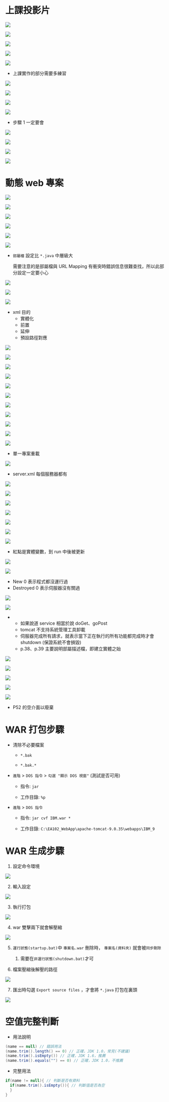 # 上課投影片

<p>
  <img src="./image/05-05_01_p40.png">
</p>

<p>
  <img src="./image/05-05_02_code.png">
</p>

<p>
  <img src="./image/05-05_03_code.png">
</p>

<p>
  <img src="./image/05-05_04_p149.png">
</p>

<p>
  <img src="./image/05-05_11_p285.png">
</p>

- 上課實作的部分需要多練習

<p>
  <img src="./image/05-05_12_p41.png">
</p>

<p>
  <img src="./image/05-05_13_p251.png">
</p>

<p>
  <img src="./image/05-05_14_p46.png">
</p>

<p>
  <img src="./image/05-05_15_p295.png">
</p>

- 步驟 1 一定要會

<p>
  <img src="./image/05-05_16_p296.png">
</p>

<p>
  <img src="./image/05-05_17_p297.png">
</p>

<p>
  <img src="./image/05-05_18_p38.png">
</p>

<p>
  <img src="./image/05-05_19_p47.png">
</p>

# 動態 web 專案

<p>
  <img src="./image/05-05_20_p375.png">
</p>

<p>
  <img src="./image/05-05_21_p376.png">
</p>

<p>
  <img src="./image/05-05_23_p377.png">
</p>

<p>
  <img src="./image/05-05_23_p379.png">
</p>

<p>
  <img src="./image/05-05_25_p381.png">
</p>

<p>
  <img src="./image/05-05_26_p382.png">
</p>

- `部屬檔` 設定比 `*.java` 中層級大

  需要注意的是部屬檔與 URL Mapping 有衝突時錯誤信息很難查找，所以此部分設定一定要小心

<p>
  <img src="./image/05-05_22_p385.png">
</p>

<p>
  <img src="./image/05-05_27_p386.png">
</p>

<p>
  <img src="./image/05-05_28_p387.png">
</p>

- xml 目的
  - 實體化
  - 前置
  - 延伸
  - 預設路徑對應

<p>
  <img src="./image/05-05_29_p389.png">
</p>

<p>
  <img src="./image/05-05_30_p393.png">
</p>

<p>
  <img src="./image/05-05_24_p395.png">
</p>

<p>
  <img src="./image/05-05_31.png">
</p>

<p>
  <img src="./image/05-05_33.png">
</p>

<p>
  <img src="./image/05-05_32.png">
</p>

<p>
  <img src="./image/05-05_34_p42.png">
</p>

<p>
  <img src="./image/05-05_35_p46.png">
</p>

<p>
  <img src="./image/05-05_36_p293.png">
</p>

<p>
  <img src="./image/05-05_37_code.png">
</p>

<p>
  <img src="./image/05-05_38_p256.png">
</p>

- 單一專案重載

<p>
  <img src="./image/05-05_40.png">
</p>

- server.xml 每個服務器都有

<p>
  <img src="./image/05-05_39_p292.png">
</p>

<p>
  <img src="./image/05-05_41_p31.png">
</p>

<p>
  <img src="./image/05-05_42_p73.png">
</p>

<p>
  <img src="./image/05-05_42_p73.png">
</p>

<p>
  <img src="./image/05-05_43_p35.png">
</p>

<p>
  <img src="./image/05-05_44_p150.png">
</p>

<p>
  <img src="./image/05-05_45_p76.png">
</p>

- 紅點是實體變數，到 run 中後被更新

<p>
  <img src="./image/05-05_46_p10.png">
</p>

<p>
  <img src="./image/05-05_48_p11.png">
</p>

- New 0 表示程式都沒運行過
- Destroyed 0 表示伺服器沒有關過

<p>
  <img src="./image/05-05_49_p43.png">
</p>

<p>
  <img src="./image/05-05_50_p44.png">
</p>

- - 如果說道 service 相當於說 doGet、goPost
  - tomcat 不支持系統管理工具卸載
  - 伺服器完成所有請求，就表示當下正在執行的所有功能都完成時才會 shutdown (保證系統不會損毀)
  - p.38、p.39 主要說明部屬描述檔，即建立實體之始

<p>
  <img src="./image/05-05_47_p45.png">
</p>

<p>
  <img src="./image/05-05_51_p42.png">
</p>

<p>
  <img src="./image/05-05_52_p17.png">
</p>

<p>
  <img src="./image/05-05_53_p17.png">
</p>

<p>
  <img src="./image/05-05_54_p48.png">
</p>

- P52 的空介面以廢棄

# WAR 打包步驟

- 清除不必要檔案

  - `*.bak`

  - `*.bak.*`

- `進階` > `DOS 指令` > `勾選 "顯示 DOS 視窗"` (測試是否可用)

  - 指令: `jar`

  - 工作目錄: `%p`

- `進階` > `DOS 指令`

  - 指令: `jar cvf IBM.war *`

  - 工作目錄: `C:\EA102_WebApp\apache-tomcat-9.0.35\webapps\IBM_9`

# WAR 生成步驟

1. 設定命令環境

<p>
  <img src="./image/05-05_05.png">
</p>

2. 輸入設定

<p>
  <img src="./image/05-05_06.png">
</p>

3. 執行打包

<p>
  <img src="./image/05-05_07.png">
</p>

4. war 雙擊兩下就會解壓縮

<p>
  <img src="./image/05-05_08_code.png">
</p>

5. `運行狀態(startup.bat)`中 `專案名.war` 刪除時， `專案名(資料夾)` 就會被`同步刪除`

   1. 需要在`非運行狀態(shutdown.bat)`才可

6. 檔案壓縮後解壓的路徑

<p>
  <img src="./image/05-05_09.png">
</p>

7. 匯出時勾選 `Export source files` ，才會將 `*.java` 打包在裏頭

<p>
  <img src="./image/05-05_10.png">
</p>

# 空值完整判斷

- 用法說明

```java
(name == null) // 錯誤用法
(name.trim().length() == 0) // 正確，JDK 1.0，常見(不建議)
(name.trim().isEmpty()) // 正確，JDK 1.6，推薦
(name.trim().equals("") == 0) // 正確，JDK 1.0，不推薦
```

- 完整用法

```java
if(name != null){ // 判斷是否有資料
  if(name.trim().isEmpty()){ // 判斷值是否為空
  }
}
```
